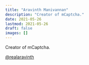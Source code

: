 ```yaml
---
title: "Aravinth Manivannan"
description: "Creator of mCaptcha."
date: 2021-05-26
lastmod: 2021-05-26
draft: false
images: []
---
```


Creator of mCaptcha.

[@realaravinth](https://batsense.net)
